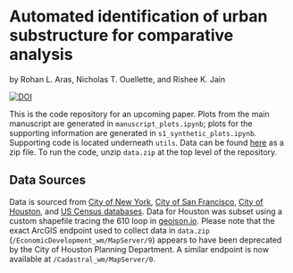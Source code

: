 # Automated identification of urban substructure for comparative analysis
by Rohan L. Aras, Nicholas T. Ouellette, and Rishee K. Jain

[![DOI](https://zenodo.org/badge/302712577.svg)](https://zenodo.org/badge/latestdoi/302712577)

This is the code repository for an upcoming paper. Plots from the main manuscript are generated in `manuscript_plots.ipynb`; plots for the supporting information are generated in `s1_synthetic_plots.ipynb`. Supporting code is located underneath `utils`. Data can be found [here](https://drive.google.com/file/d/1dfoinkUviuv-fa8cTw-h3pAHn98fMiDA/view?usp=sharing) as a zip file. To run the code, unzip `data.zip` at the top level of the repository.

## Data Sources
Data is sourced from [City of New York](https://www1.nyc.gov/site/planning/data-maps/open-data/dwn-pluto-mappluto.page), [City of San Francisco](https://data.sfgov.org/Housing-and-Buildings/Land-Use/us3s-fp9q), [City of Houston](https://cohegis.houstontx.gov/cohgispub/rest/services/PD/), and [US Census databases](https://catalog.data.gov/dataset/tiger-line-shapefile-2013-county-harris-county-tx-all-roads-county-based-shapefile). Data for Houston was subset using a custom shapefile tracing the 610 loop in [geojson.io](http://geojson.io/#map=10/29.7793/-95.4135). Please note that the exact ArcGIS endpoint  used to collect data in `data.zip` (`/EconomicDevelopment_wm/MapServer/9`) appears to have been deprecated by the City of Houston Planning Department. A similar endpoint is now available at `/Cadastral_wm/MapServer/0`.
